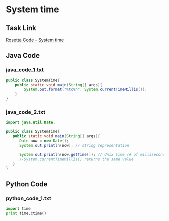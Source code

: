 # System time

## Task Link
[Rosetta Code - System time](https://rosettacode.org/wiki/System_time)

## Java Code
### java_code_1.txt
```java
public class SystemTime{
    public static void main(String[] args){
        System.out.format("%tc%n", System.currentTimeMillis());
    }
}

```

### java_code_2.txt
```java
import java.util.Date;

public class SystemTime{
   public static void main(String[] args){
      Date now = new Date();
      System.out.println(now); // string representation

      System.out.println(now.getTime()); // Unix time (# of milliseconds since Jan 1 1970)
      //System.currentTimeMillis() returns the same value
   }
}

```

## Python Code
### python_code_1.txt
```python
import time
print time.ctime()

```

